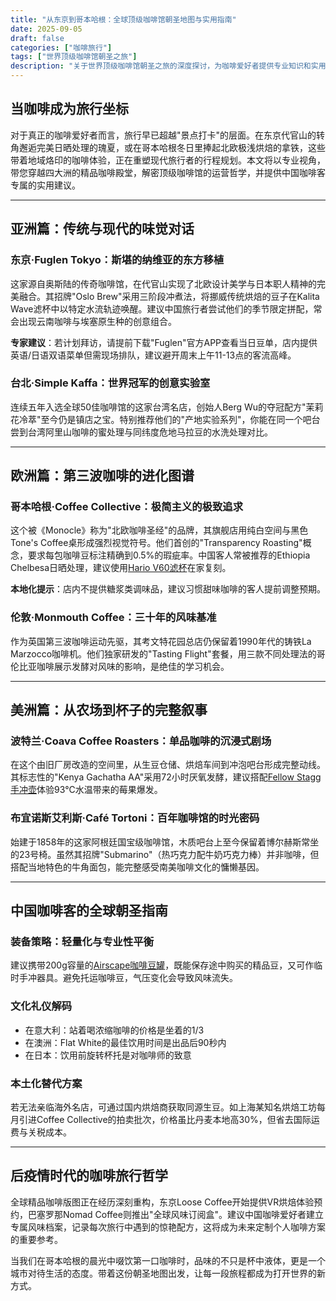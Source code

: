 ```yaml
---
title: "从东京到哥本哈根：全球顶级咖啡馆朝圣地图与实用指南"
date: 2025-09-05
draft: false
categories: ["咖啡旅行"]
tags: ["世界顶级咖啡馆朝圣之旅"]
description: "关于世界顶级咖啡馆朝圣之旅的深度探讨，为咖啡爱好者提供专业知识和实用指南。"
---
```


## 当咖啡成为旅行坐标
对于真正的咖啡爱好者而言，旅行早已超越"景点打卡"的层面。在东京代官山的转角邂逅完美日晒处理的瑰夏，或在哥本哈根冬日里捧起北欧极浅烘焙的拿铁，这些带着地域烙印的咖啡体验，正在重塑现代旅行者的行程规划。本文将以专业视角，带您穿越四大洲的精品咖啡殿堂，解密顶级咖啡馆的运营哲学，并提供中国咖啡客专属的实用建议。

---

## 亚洲篇：传统与现代的味觉对话

### 东京·Fuglen Tokyo：斯堪的纳维亚的东方移植
这家源自奥斯陆的传奇咖啡馆，在代官山实现了北欧设计美学与日本职人精神的完美融合。其招牌"Oslo Brew"采用三阶段冲煮法，将挪威传统烘焙的豆子在Kalita Wave滤杯中以特定水流轨迹唤醒。建议中国旅行者尝试他们的季节限定拼配，常会出现云南咖啡与埃塞原生种的创意组合。

**专家建议**：若计划拜访，请提前下载"Fuglen"官方APP查看当日豆单，店内提供英语/日语双语菜单但需现场排队，建议避开周末上午11-13点的客流高峰。

### 台北·Simple Kaffa：世界冠军的创意实验室
连续五年入选全球50佳咖啡馆的这家台湾名店，创始人Berg Wu的夺冠配方"茉莉花冷萃"至今仍是镇店之宝。特别推荐他们的"产地实验系列"，你能在同一个吧台尝到台湾阿里山咖啡的蜜处理与同纬度危地马拉豆的水洗处理对比。

---

## 欧洲篇：第三波咖啡的进化图谱

### 哥本哈根·Coffee Collective：极简主义的极致追求
这个被《Monocle》称为"北欧咖啡圣经"的品牌，其旗舰店用纯白空间与黑色Tone's Coffee桌形成强烈视觉符号。他们首创的"Transparency Roasting"概念，要求每包咖啡豆标注精确到0.5%的瑕疵率。中国客人常被推荐的Ethiopia Chelbesa日晒处理，建议使用[Hario V60滤杯](https://www.amazon.com/s?k=Hario%20V60%E6%BB%A4%E6%9D%AF&tag=coffeeprism-20)在家复刻。

**本地化提示**：店内不提供糖浆类调味品，建议习惯甜味咖啡的客人提前调整预期。

### 伦敦·Monmouth Coffee：三十年的风味基准
作为英国第三波咖啡运动先驱，其考文特花园总店仍保留着1990年代的铸铁La Marzocco咖啡机。他们独家研发的"Tasting Flight"套餐，用三款不同处理法的哥伦比亚咖啡展示发酵对风味的影响，是绝佳的学习机会。

---

## 美洲篇：从农场到杯子的完整叙事

### 波特兰·Coava Coffee Roasters：单品咖啡的沉浸式剧场
在这个由旧厂房改造的空间里，从生豆仓储、烘焙车间到冲泡吧台形成完整动线。其标志性的"Kenya Gachatha AA"采用72小时厌氧发酵，建议搭配[Fellow Stagg手冲壶](https://www.amazon.com/s?k=Fellow%20Stagg%E6%89%8B%E5%86%B2%E5%A3%B6&tag=coffeeprism-20)体验93℃水温带来的莓果爆发。

### 布宜诺斯艾利斯·Café Tortoni：百年咖啡馆的时光密码
始建于1858年的这家阿根廷国宝级咖啡馆，木质吧台上至今保留着博尔赫斯常坐的23号椅。虽然其招牌"Submarino"（热巧克力配牛奶巧克力棒）并非咖啡，但搭配当地特色的牛角面包，能完整感受南美咖啡文化的慵懒基因。

---

## 中国咖啡客的全球朝圣指南

### 装备策略：轻量化与专业性平衡
建议携带200g容量的[Airscape咖啡豆罐](https://www.amazon.com/s?k=Airscape%E5%92%96%E5%95%A1%E8%B1%86%E7%BD%90&tag=coffeeprism-20)，既能保存途中购买的精品豆，又可作临时手冲器具。避免托运咖啡豆，气压变化会导致风味流失。

### 文化礼仪解码
- 在意大利：站着喝浓缩咖啡的价格是坐着的1/3
- 在澳洲：Flat White的最佳饮用时间是出品后90秒内
- 在日本：饮用前旋转杯托是对咖啡师的致意

### 本土化替代方案
若无法亲临海外名店，可通过国内烘焙商获取同源生豆。如上海某知名烘焙工坊每月引进Coffee Collective的拍卖批次，价格虽比丹麦本地高30%，但省去国际运费与关税成本。

---

## 后疫情时代的咖啡旅行哲学
全球精品咖啡版图正在经历深刻重构，东京Loose Coffee开始提供VR烘焙体验预约，巴塞罗那Nomad Coffee则推出"全球风味订阅盒"。建议中国咖啡爱好者建立专属风味档案，记录每次旅行中遇到的惊艳配方，这将成为未来定制个人咖啡方案的重要参考。

当我们在哥本哈根的晨光中啜饮第一口咖啡时，品味的不只是杯中液体，更是一个城市对待生活的态度。带着这份朝圣地图出发，让每一段旅程都成为打开世界的新方式。